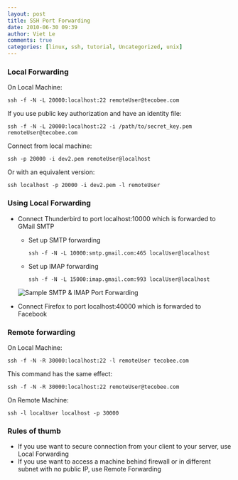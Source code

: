 ```yaml
---
layout: post
title: SSH Port Forwarding
date: 2010-06-30 09:39
author: Viet Le
comments: true
categories: [linux, ssh, tutorial, Uncategorized, unix]
---
```

### Local Forwarding

On Local Machine:

`ssh -f -N -L 20000:localhost:22 remoteUser@tecobee.com`

If you use public key authorization and have an identity file:

`ssh -f -N -L 20000:localhost:22 -i /path/to/secret_key.pem remoteUser@tecobee.com`

Connect from local machine:

`ssh -p 20000 -i dev2.pem remoteUser@localhost`

Or with an equivalent version:

`ssh localhost -p 20000 -i dev2.pem -l remoteUser`

### Using Local Forwarding

* Connect Thunderbird to port localhost:10000 which is forwarded to GMail SMTP

    * Set up SMTP forwarding

        `ssh -f -N -L 10000:smtp.gmail.com:465 localUser@localhost`

    * Set up IMAP forwarding

        `ssh -f -N -L 15000:imap.gmail.com:993 localUser@localhost`

    ![Sample SMTP &amp; IMAP Port Forwarding](http://linuxNUS.org/wp-content/uploads/2010/06/viet-mail-ssh-port-forwarding.png)

* Connect Firefox to port localhost:40000 which is forwarded to Facebook

### Remote  forwarding

On Local Machine:

`ssh -f -N -R 30000:localhost:22 -l remoteUser tecobee.com`

This command has the same effect:

`ssh -f -N -R 30000:localhost:22 remoteUser@tecobee.com`

On Remote Machine:

`ssh -l localUser localhost -p 30000`

### Rules of thumb

* If you use want to secure connection from your client to your server, use Local Forwarding
* If you use want to access a machine behind firewall or in different subnet with no public IP, use Remote Forwarding
